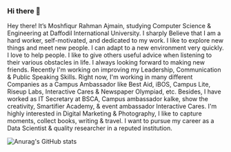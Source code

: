 ### Hi there 👋


Hey there!
It’s Moshfiqur Rahman Ajmain, studying Computer Science & Engineering at Daffodil International University.
I sharply Believe that I am a hard worker, self-motivated, and dedicated to my work. I like to explore new things and meet new people. I can adapt to a new environment very quickly. I love to help people. I like to give others useful advice when listening to their various obstacles in life. I always looking forward to making new friends.
Recently I'm working on improving my Leadership, Communication & Public Speaking Skills. Right now, I'm working in many different Companies as a Campus Ambassador like Best Aid, iBOS, Campus Lite, Riseup Labs, Interactive Cares & Newspaper Olympiad, etc. Besides, I have worked as IT Secretary at BSCA, Campus ambassador kalke, show the creativity, Smartifier Academy, & event ambassador Interactive Cares.
I'm highly interested in Digital Marketing & Photography, I like to capture moments, collect books, writing & travel. I want to pursue my career as a Data Scientist & quality researcher in a reputed institution.

![Anurag's GitHub stats](https://github-readme-stats.vercel.app/api?username=ajmainrahman&theme=dark&show_icons=true)
